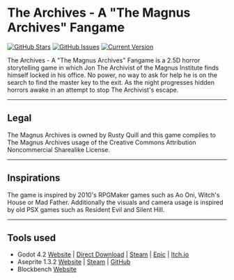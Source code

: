 The Archives - A "The Magnus Archives" Fangame
============
[![GitHub Stars](https://img.shields.io/github/stars/echoEscape/the_archives.svg)](https://github.com/echoEscape/the_archives/stargazers) [![GitHub Issues](https://img.shields.io/github/issues/echoEscape/the_archives.svg)](https://github.com/echoEscape/the_archives/issues) [![Current Version](https://img.shields.io/badge/version-0.0.0-yellow.svg)](https://github.com/echoEscape/the_archives)

The Archives - A "The Magnus Archives" Fangame is a 2.5D horror storytelling game in which Jon The Archivist of the Magnus Institute finds himself locked in his office. No power, no way to ask for help he is on the search to find the master key to the exit. As the night progresses hidden horrors awake in an attempt to stop The Archivist's escape.

---
## Legal
The Magnus Archives is owned by Rusty Quill and this game complies to The Magnus Archives usage of the Creative Commons Attribution Noncommercial Sharealike License.

---
## Inspirations
The game is inspired by 2010's RPGMaker games such as Ao Oni, Witch's House or Mad Father.
Additionally the visuals and camera usage is inspired by old PSX games such as Resident Evil and Silent Hill.

---
## Tools used
+ Godot 4.2 [Website](https://godotengine.org/) | [Direct Download](https://godotengine.org/download/) | [Steam](https://store.steampowered.com/app/404790/Godot_Engine/) | [Epic](https://store.epicgames.com/en-US/p/godot-engine) | [Itch.io](https://godotengine.itch.io/godot)
+ Aseprite 1.3.2 [Website](https://www.aseprite.org/) | [Steam](https://store.steampowered.com/app/431730/Aseprite/) | [GitHub](https://github.com/aseprite/aseprite)
+ Blockbench [Website](https://www.blockbench.net/)
